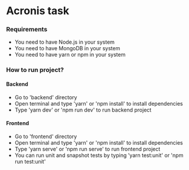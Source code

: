 # Acronis task

### Requirements

- You need to have Node.js in your system
- You need to have MongoDB in your system
- You need to have yarn or npm in your system

### How to run project?

#### Backend

- Go to 'backend' directory
- Open terminal and type 'yarn' or 'npm install' to install dependencies
- Type 'yarn dev' or 'npm run dev' to run backend project

#### Frontend

- Go to 'frontend' directory
- Open terminal and type 'yarn' or 'npm install' to install dependencies
- Type 'yarn serve' or 'npm run serve' to run frontend project
- You can run unit and snapshot tests by typing 'yarn test:unit' or 'npm run test:unit'
